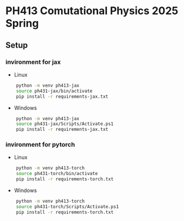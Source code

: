 # PH413 Comutational Physics 2025 Spring

## Setup

### invironment for jax

- Linux
```bash
    python -m venv ph413-jax
    source ph431-jax/bin/activate
    pip install -r requirements-jax.txt
```

- Windows
```bash
    python -m venv ph413-jax
    source ph431-jax/Scripts/Activate.ps1
    pip install -r requirements-jax.txt
```


### invironment for pytorch
- Linux
```bash
    python -m venv ph413-torch
    source ph431-torch/bin/activate
    pip install -r requirements-torch.txt
```

- Windows
```bash
    python -m venv ph413-torch
    source ph431-torch/Scripts/Activate.ps1
    pip install -r requirements-torch.txt
```